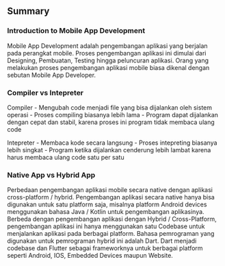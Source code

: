 ## Summary
### Introduction to Mobile App Development

Mobile App Development adalah pengembangan aplikasi yang berjalan pada perangkat mobile. Proses pengembangan aplikasi ini dimulai dari Designing, Pembuatan, Testing hingga peluncuran aplikasi. Orang yang melakukan proses pengembangan aplikasi mobile biasa dikenal dengan sebutan Mobile App Developer.

### Compiler vs Intepreter

Compiler 
    - Mengubah code menjadi file yang bisa dijalankan oleh sistem operasi
    - Proses compiling biasanya lebih lama
    - Program dapat dijalankan dengan cepat dan stabil, karena proses ini program tidak membaca ulang code

Intepreter
    - Membaca kode secara langsung
    - Proses intepreting biasanya lebih singkat
    - Program ketika dijalankan cenderung lebih lambat karena harus membaca ulang code satu per satu


### Native App vs Hybrid App
Perbedaan pengembangan aplikasi mobile secara native dengan aplikasi cross-platform / hybrid. Pengembangan aplikasi secara native hanya bisa digunakan untuk satu platform saja, misalnya platform Android devices menggunakan bahasa Java / Kotlin untuk pengembangan aplikasinya. Berbeda dengan pengembangan aplikasi dengan Hybrid / Cross-Platform, pengembangan aplikasi ini hanya menggunakan satu Codebase untuk menjalankan aplikasi pada berbagai platform. Bahasa pemrograman yang digunakan untuk pemrograman hybrid ini adalah Dart. Dart menjadi codebase dan Flutter sebagai frameworknya untuk berbagai platform seperti Android, IOS, Embedded Devices maupun Website.